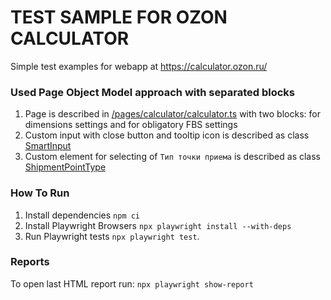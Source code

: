 # TEST SAMPLE FOR OZON CALCULATOR
Simple test examples for webapp at https://calculator.ozon.ru/


### Used Page Object Model approach with separated blocks

1. Page is described in [/pages/calculator/calculator.ts](pages/calculator/calculator.ts)
with two blocks: for dimensions settings and for obligatory FBS settings
2. Custom input with close button and tooltip icon is described as class
[SmartInput](elements/smartInput.ts)
3. Custom element for selecting of `Тип точки приема` is described as class 
[ShipmentPointType](pages/calculator/blocks/obligatoryFBS.ts)


### How To Run
1. Install dependencies `npm ci`
2. Install Playwright Browsers `npx playwright install --with-deps`
3. Run Playwright tests `npx playwright test`.

### Reports
To open last HTML report run: `npx playwright show-report`
